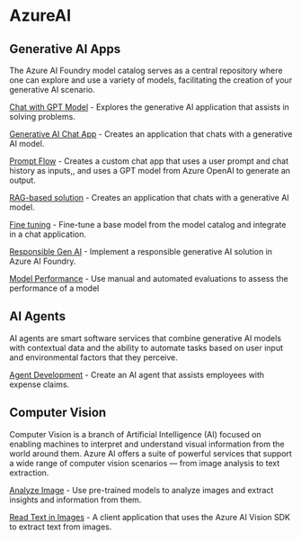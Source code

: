 # AzureAI

## Generative AI Apps

   The Azure AI Foundry model catalog serves as a central repository where one can explore and use a variety of models, facilitating the creation of your generative AI scenario.

   [Chat with GPT Model](/ChatWithGPT.md) - Explores the generative AI application that assists in solving problems.

   [Generative AI Chat App](/GenAIChatApp.md) - Creates an application that chats with a generative AI model.

   [Prompt Flow](/PromptFlow.md) - Creates a custom chat app that uses a user prompt and chat history as inputs,, and uses a GPT model from Azure OpenAI to generate an output.

   [RAG-based solution](/RAGmodel.md) - Creates an application that chats with a generative AI model.

   [Fine tuning](/FineTuning.md) - Fine-tune a base model from the model catalog and integrate in a chat application.

   [Responsible Gen AI](/ResponsibleAI.md) - Implement a responsible generative AI solution in Azure AI Foundry.

   [Model Performance](/ModelPerformance.md) - Use manual and automated evaluations to assess the performance of a model

## AI Agents

   AI agents are smart software services that combine generative AI models with contextual data and the ability to automate tasks based on user input and environmental factors that they perceive.

   [Agent Development](/AgentDevelopment.md) - Create an AI agent that assists employees with expense claims.
   

## Computer Vision

   Computer Vision is a branch of Artificial Intelligence (AI) focused on enabling machines to interpret and understand visual information from the world around them. Azure AI offers a suite of     powerful services that support a wide range of computer vision scenarios — from image analysis to text extraction.

   [Analyze Image](/AnalyzeImage.md) - Use pre-trained models to analyze images and extract insights and information from them.

   [Read Text in Images](/TextExtractionApp.md) - A client application that uses the Azure AI Vision SDK to extract text from images.

   


